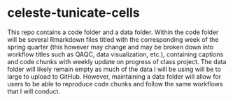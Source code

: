 # celeste-tunicate-cells
This repo contains a code folder and a data folder. Within the code folder will be several Rmarkdown files titled with the corresponding week of the spring quarter (this however may change and may be broken down into workflow titles such as QAQC, data visualization, etc.), containing captions and code chunks with weekly update on progress of class project. The data folder will likely remain empty as much of the data I will be using will be to large to upload to GitHub. However, maintaining a data folder will allow for users to be able to reproduce code chunks and follow the same workflows that I will conduct.